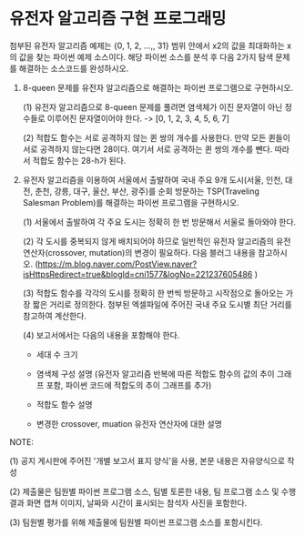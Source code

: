 # 유전자 알고리즘 구현 프로그래밍

첨부된 유전자 알고리즘 예제는 {0, 1, 2, ...,, 31} 범위 안에서 x2의 값을 최대화하는 x의 값을 찾는 파이썬 예제 소스이다. 해당 파이썬 소스를 분석 후 다음 2가지 탐색 문제를 해결하는 소스코드를 완성하시오.

1. 8-queen 문제를 유전자 알고리즘으로 해결하는 파이썬 프로그램으로 구현하시오.

   (1) 유전자 알고리즘으로 8-queen 문제를 풀려면 염색체가 이진 문자열이 아닌 정수들로 이루어진 문자열이어야 한다. -> [0, 1, 2, 3, 4, 5, 6, 7]

   (2) 적합도 함수는 서로 공격하지 않는 퀸 쌍의 개수를 사용한다. 만약 모든 퀸들이 서로 공격하지 않는다면 28이다. 여기서 서로 공격하는 퀸 쌍의 개수를 뺀다. 따라서 적합도 함수는 28-h가 된다.

2. 유전자 알고리즘을 이용하여 서울에서 출발하여 국내 주요 9개 도시(서울, 인천, 대전, 춘천, 강릉, 대구, 울산, 부산, 광주)를 순회 방문하는 TSP(Traveling Salesman Problem)를 해결하는 파이썬 프로그램을 구현하시오.

    (1) 서울에서 출발하여 각 주요 도시는 정확히 한 번 방문해서 서울로 돌아와야 한다.

    (2) 각 도시를 중복되지 않게 배치되어야 하므로 일반적인 유전자 알고리즘의 유전 연산자(crossover, mutation)의 변경이 필요하다. 다음 블러그 내용을 참고하시오. (https://m.blog.naver.com/PostView.naver?isHttpsRedirect=true&blogId=cni1577&logNo=221237605486 )

    (3) 적합도 함수를 각각의 도시를 정확히 한 번씩 방문하고 시작점으로 돌아오는 가장 짧은 거리로 정의한다. 첨부된 엑셀파일에 주어진 국내 주요 도시별 최단 거리를 참고하여 계산한다.

    (4) 보고서에서는 다음의 내용을 포함해야 한다.

    - 세대 수 크기

    - 염색체 구성 설명 (유전자 알고리즘 반복에 따른 적합도 함수의 값의 추이 그래프 포함, 파이썬 코드에 적합도의 추이 그래프를 추가)

    - 적합도 함수 설명

    - 변경한 crossover, muation 유전자 연산자에 대한 설명

NOTE:

(1) 공지 게시판에 주어진 '개별 보고서 표지 양식'을 사용, 본문 내용은 자유양식으로 작성

(2) 제출물은 팀원별 파이썬 프로그램 소스, 팀별 토론한 내용, 팀 프로그램 소스 및 수행 결과 화면 캡쳐 이미지, 날짜와 시간이 표시되는 참석자 사진을 포함한다.

(3) 팀원별 평가를 위해 제출물에 팀원별 파이썬 프로그램 소스를 포함시킨다.